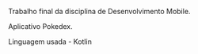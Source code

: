 Trabalho final da disciplina de Desenvolvimento Mobile.

Aplicativo Pokedex.

Linguagem usada - Kotlin

 
